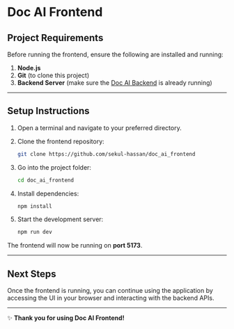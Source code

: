 # Doc AI Frontend

## Project Requirements

Before running the frontend, ensure the following are installed and running:

1. **Node.js**
2. **Git** (to clone this project)
3. **Backend Server** (make sure the [Doc AI Backend](https://github.com/sekul-hassan/doc_ai_backend) is already running)

---

## Setup Instructions

1. Open a terminal and navigate to your preferred directory.
2. Clone the frontend repository:

   ```bash
   git clone https://github.com/sekul-hassan/doc_ai_frontend
   ```
3. Go into the project folder:

   ```bash
   cd doc_ai_frontend
   ```
4. Install dependencies:

   ```bash
   npm install
   ```
5. Start the development server:

   ```bash
   npm run dev
   ```

The frontend will now be running on **port 5173**.

---

## Next Steps

Once the frontend is running, you can continue using the application by accessing the UI in your browser and interacting with the backend APIs.

---

✨ **Thank you for using Doc AI Frontend!**


